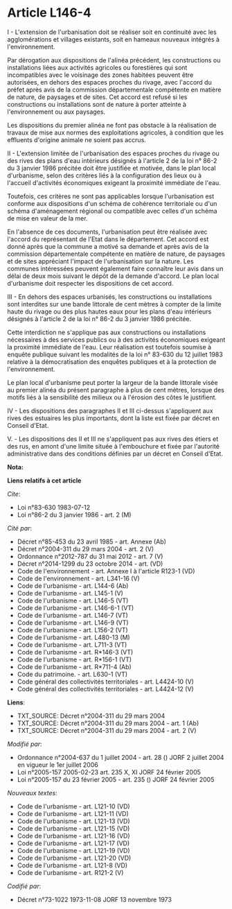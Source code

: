 # Article L146-4

I - L'extension de l'urbanisation doit se réaliser soit en continuité avec les agglomérations et villages existants, soit en
hameaux nouveaux intégrés à l'environnement.

Par dérogation aux dispositions de l'alinéa précédent, les constructions ou installations liées aux activités agricoles ou
forestières qui sont incompatibles avec le voisinage des zones habitées peuvent être autorisées, en dehors des espaces
proches du rivage, avec l'accord du préfet après avis de la commission départementale compétente en matière de nature, de
paysages et de sites. Cet accord est refusé si les constructions ou installations sont de nature à porter atteinte à
l'environnement ou aux paysages.

Les dispositions du premier alinéa ne font pas obstacle à la réalisation de travaux de mise aux normes des exploitations
agricoles, à condition que les effluents d'origine animale ne soient pas accrus.

II - L'extension limitée de l'urbanisation des espaces proches du rivage ou des rives des plans d'eau intérieurs désignés à
l'article 2 de la loi n° 86-2 du 3 janvier 1986 précitée doit être justifiée et motivée, dans le plan local d'urbanisme,
selon des critères liés à la configuration des lieux ou à l'accueil d'activités économiques exigeant la proximité immédiate
de l'eau.

Toutefois, ces critères ne sont pas applicables lorsque l'urbanisation est conforme aux dispositions d'un schéma de cohérence
territoriale ou d'un schéma d'aménagement régional ou compatible avec celles d'un schéma de mise en valeur de la mer.

En l'absence de ces documents, l'urbanisation peut être réalisée avec l'accord du représentant de l'Etat dans le département.
Cet accord est donné après que la commune a motivé sa demande et après avis de la commission départementale compétente en
matière de nature, de paysages et de sites appréciant l'impact de l'urbanisation sur la nature. Les communes intéressées
peuvent également faire connaître leur avis dans un délai de deux mois suivant le dépôt de la demande d'accord. Le plan local
d'urbanisme doit respecter les dispositions de cet accord.

III - En dehors des espaces urbanisés, les constructions ou installations sont interdites sur une bande littorale de cent
mètres à compter de la limite haute du rivage ou des plus hautes eaux pour les plans d'eau intérieurs désignés à l'article 2
de la loi n° 86-2 du 3 janvier 1986 précitée.

Cette interdiction ne s'applique pas aux constructions ou installations nécessaires à des services publics ou à des activités
économiques exigeant la proximité immédiate de l'eau. Leur réalisation est toutefois soumise à enquête publique suivant les
modalités de la loi n° 83-630 du 12 juillet 1983 relative à la démocratisation des enquêtes publiques et à la protection de
l'environnement.

Le plan local d'urbanisme peut porter la largeur de la bande littorale visée au premier alinéa du présent paragraphe à plus
de cent mètres, lorsque des motifs liés à la sensibilité des milieux ou à l'érosion des côtes le justifient.

IV - Les dispositions des paragraphes II et III ci-dessus s'appliquent aux rives des estuaires les plus importants, dont la
liste est fixée par décret en Conseil d'Etat.

V. - Les dispositions des II et III ne s'appliquent pas aux rives des étiers et des rus, en amont d'une limite située à
l'embouchure et fixée par l'autorité administrative dans des conditions définies par un décret en Conseil d'Etat.

**Nota:**



**Liens relatifs à cet article**

_Cite_:

  - Loi n°83-630 1983-07-12
  - Loi n°86-2 du 3 janvier 1986 - art. 2 (M)

_Cité par_:

  - Décret n°85-453 du 23 avril 1985 - art. Annexe (Ab)
  - Décret n°2004-311 du 29 mars 2004 - art. 2 (V)
  - Ordonnance n°2012-787 du 31 mai 2012 - art. 7 (V)
  - Décret n°2014-1299 du 23 octobre 2014 - art. (VD)
  - Code de l'environnement - art. Annexe I à l'article R123-1 (VD)
  - Code de l'environnement - art. L341-16 (V)
  - Code de l'urbanisme - art. L144-6 (Ab)
  - Code de l'urbanisme - art. L145-1 (V)
  - Code de l'urbanisme - art. L146-5 (VT)
  - Code de l'urbanisme - art. L146-6-1 (VT)
  - Code de l'urbanisme - art. L146-7 (VT)
  - Code de l'urbanisme - art. L146-9 (VT)
  - Code de l'urbanisme - art. L156-2 (VT)
  - Code de l'urbanisme - art. L480-13 (M)
  - Code de l'urbanisme - art. L711-3 (VT)
  - Code de l'urbanisme - art. R*146-3 (VT)
  - Code de l'urbanisme - art. R*156-1 (VT)
  - Code de l'urbanisme - art. R*711-4 (Ab)
  - Code du patrimoine. - art. L630-1 (VT)
  - Code général des collectivités territoriales - art. L4424-10 (V)
  - Code général des collectivités territoriales - art. L4424-12 (V)

**Liens**:

  - TXT_SOURCE: Décret n°2004-311 du 29 mars 2004
  - TXT_SOURCE: Décret n°2004-311 du 29 mars 2004 - art. 1 (Ab)
  - TXT_SOURCE: Décret n°2004-311 du 29 mars 2004 - art. 2 (V)

_Modifié par_:

  - Ordonnance n°2004-637 du 1 juillet 2004 - art. 28 () JORF 2 juillet 2004 en vigueur le 1er juillet 2006
  - Loi n°2005-157 2005-02-23 art. 235 X, XI JORF 24 février 2005
  - Loi n°2005-157 du 23 février 2005 - art. 235 () JORF 24 février 2005

_Nouveaux textes_:

  - Code de l'urbanisme - art. L121-10 (VD)
  - Code de l'urbanisme - art. L121-11 (VD)
  - Code de l'urbanisme - art. L121-13 (VD)
  - Code de l'urbanisme - art. L121-15 (VD)
  - Code de l'urbanisme - art. L121-16 (VD)
  - Code de l'urbanisme - art. L121-17 (VD)
  - Code de l'urbanisme - art. L121-19 (VD)
  - Code de l'urbanisme - art. L121-20 (VD)
  - Code de l'urbanisme - art. L121-8 (VD)
  - Code de l'urbanisme - art. R121-2 (V)

_Codifié par_:

  - Décret n°73-1022 1973-11-08 JORF 13 novembre 1973
